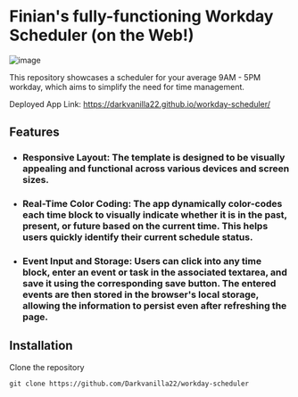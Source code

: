 # Finian's fully-functioning Workday Scheduler (on the Web!)

![image](https://github.com/Darkvanilla22/workday-scheduler/assets/53369798/3fb48f22-c1cf-43aa-96d5-e06f99a3ae89)


This repository showcases a scheduler for your average 9AM - 5PM workday, which aims to simplify the need for time management.

Deployed App Link: https://darkvanilla22.github.io/workday-scheduler/

## Features
- ### Responsive Layout: The template is designed to be visually appealing and functional across various devices and screen sizes.
- ### Real-Time Color Coding: The app dynamically color-codes each time block to visually indicate whether it is in the past, present, or future based on the current time. This helps users quickly identify their current schedule status.
- ### Event Input and Storage: Users can click into any time block, enter an event or task in the associated textarea, and save it using the corresponding save button. The entered events are then stored in the browser's local storage, allowing the information to persist even after refreshing the page.
  
## Installation
Clone the repository
```
git clone https://github.com/Darkvanilla22/workday-scheduler
```
